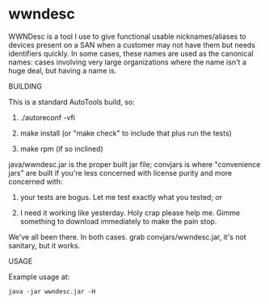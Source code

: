 wwndesc
=======

WWNDesc is a tool I use to give functional usable nicknames/aliases to devices present on a SAN when a customer may not have them but needs identifiers quickly.  In some cases, these names are used as the canonical names: cases involving very large organizations where the name isn't a huge deal, but having a name is.


BUILDING

This is a standard AutoTools build, so:

1) ./autoreconf -vfi

2) make install (or "make check" to include that plus run the tests)

3) make rpm (if so inclined)


java/wwndesc.jar is the proper built jar file; convjars is where "convenience jars" are built if 
you're less concerned with license purity and more concerned with:

1) your tests are bogus.  Let me test exactly what you tested; or

2) I need it working like yesterday.  Holy crap please help me.
      Gimme something to download immediately to make the pain stop.


We've all been there.  In both cases.  grab convjars/wwndesc.jar, it's not sanitary, but it works.


USAGE

Example usage at:

    java -jar wwndesc.jar -H

